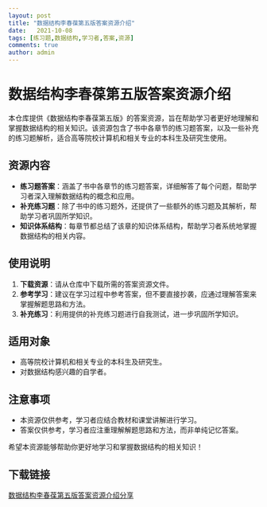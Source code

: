 ```yaml
---
layout: post
title: "数据结构李春葆第五版答案资源介绍"
date:   2021-10-08
tags: [练习题,数据结构,学习者,答案,资源]
comments: true
author: admin
---
```

# 数据结构李春葆第五版答案资源介绍

本仓库提供《数据结构李春葆第五版》的答案资源，旨在帮助学习者更好地理解和掌握数据结构的相关知识。该资源包含了书中各章节的练习题答案，以及一些补充的练习题解析，适合高等院校计算机和相关专业的本科生及研究生使用。

## 资源内容

- **练习题答案**：涵盖了书中各章节的练习题答案，详细解答了每个问题，帮助学习者深入理解数据结构的概念和应用。
- **补充练习题**：除了书中的练习题外，还提供了一些额外的练习题及其解析，帮助学习者巩固所学知识。
- **知识体系结构**：每章节都总结了该章的知识体系结构，帮助学习者系统地掌握数据结构的相关内容。

## 使用说明

1. **下载资源**：请从仓库中下载所需的答案资源文件。
2. **参考学习**：建议在学习过程中参考答案，但不要直接抄袭，应通过理解答案来掌握解题思路和方法。
3. **补充练习**：利用提供的补充练习题进行自我测试，进一步巩固所学知识。

## 适用对象

- 高等院校计算机和相关专业的本科生及研究生。
- 对数据结构感兴趣的自学者。

## 注意事项

- 本资源仅供参考，学习者应结合教材和课堂讲解进行学习。
- 答案仅供参考，学习者应注重理解解题思路和方法，而非单纯记忆答案。

希望本资源能够帮助你更好地学习和掌握数据结构的相关知识！

## 下载链接

[数据结构李春葆第五版答案资源介绍分享](https://pan.quark.cn/s/70062300ead5)